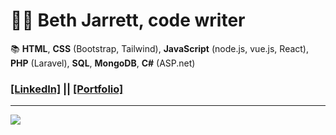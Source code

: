# 👩‍💻 Beth Jarrett, code writer

📚 **HTML**, **CSS** (Bootstrap, Tailwind), **JavaScript** (node.js, vue.js, React), **PHP** (Laravel), **SQL**, **MongoDB**, **C#** (ASP.net)
   
### [[LinkedIn]](https://linkedin.com/in/jarrettbeth) || [[Portfolio]](https://bethjarrett.ca/)

------

![](https://github-readme-stats.vercel.app/api/top-langs/?username=bethjarrett&theme=nightowl&hide_border=false&include_all_commits=false&count_private=false&layout=compact)
